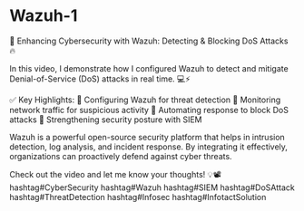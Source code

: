 # Wazuh-1
🚀 Enhancing Cybersecurity with Wazuh: Detecting & Blocking DoS Attacks 🔥

In this video, I demonstrate how I configured Wazuh to detect and mitigate Denial-of-Service (DoS) attacks in real time. 💻⚡

✅ Key Highlights:
🔹 Configuring Wazuh for threat detection
🔹 Monitoring network traffic for suspicious activity
🔹 Automating response to block DoS attacks
🔹 Strengthening security posture with SIEM

Wazuh is a powerful open-source security platform that helps in intrusion detection, log analysis, and incident response. By integrating it effectively, organizations can proactively defend against cyber threats.

Check out the video and let me know your thoughts! 💡📽️
hashtag#CyberSecurity hashtag#Wazuh hashtag#SIEM hashtag#DoSAttack hashtag#ThreatDetection hashtag#Infosec hashtag#InfotactSolution
